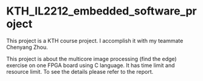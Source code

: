 # KTH_IL2212_embedded_software_project

This project is a KTH course project.
I accomplish it with my teammate Chenyang Zhou.

This project is about the multicore image processing (find the edge) exercise on one FPGA board using C language.
It has time limit and resource limit.
To see the details please refer to the report.